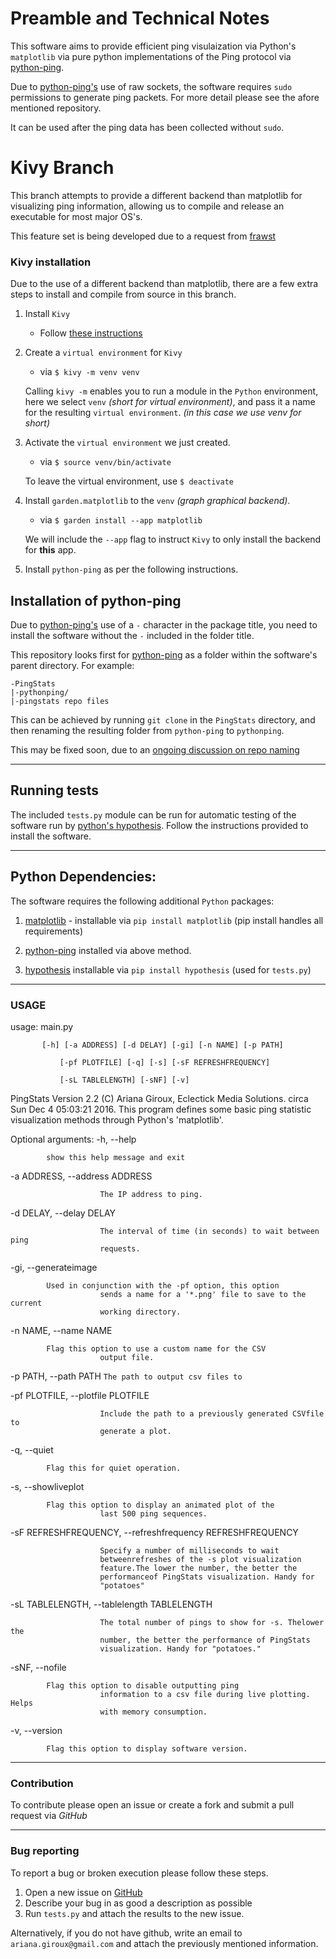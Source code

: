 # Preamble and Technical Notes

This software aims to provide efficient ping visulaization via Python's
`matplotlib` via pure python implementations of the Ping protocol via
[python-ping](https://github.com/l4m3rx/python-ping).

Due to [python-ping's](https://github.com/l4m3rx/python-ping) use of raw
sockets, the software requires `sudo` permissions to generate ping packets. For
more detail please see the afore mentioned repository.

It can be used after the ping data has been collected without `sudo`.

# Kivy Branch

This branch attempts to provide a different backend than matplotlib for
visualizing ping information, allowing us to compile and release an executable
for most major OS's.

This feature set is being developed due to a request from
[frawst](https://github.com/frawst)

### Kivy installation

Due to the use of a different backend than matplotlib, there are a few extra
steps to install and compile from source in this branch.

1. Install `Kivy`
   - Follow [these
     instructions](https://kivy.org/docs/installation/installation.html)

2. Create a `virtual environment` for `Kivy`
   - via `$ kivy -m venv venv`
   
   Calling `kivy -m` enables you to run a module in the `Python` environment,
   here we select `venv` *(short for virtual environment)*, and pass it a name
   for the resulting `virtual environment`. *(in this case we use venv for
   short)*

3. Activate the `virtual environment` we just created.
   - via `$ source venv/bin/activate`

   To leave the virtual environment, use `$ deactivate`

3. Install `garden.matplotlib` to the `venv` *(graph graphical backend)*.
   - via `$ garden install --app matplotlib`
   
   We will include the `--app` flag to instruct `Kivy` to only install the
   backend for **this** app.

4. Install `python-ping` as per the following instructions.

## Installation of python-ping

Due to [python-ping's](https://github.com/l4m3rx/python-ping) use of a `-`
character in the package title, you need to install the software without the
`-` included in the folder title. 

This repository looks first for [python-ping](https://github.com/l4m3rx/python-ping) as a folder within the software's parent directory. For example:

```
-PingStats
|-pythonping/
|-pingstats repo files
```

This can be achieved by running `git clone` in the `PingStats` directory, and then renaming the resulting folder from `python-ping` to `pythonping`. 

This may be fixed soon, due to an [ongoing discussion on repo
naming](https://github.com/l4m3rx/python-ping/issues/23)

---

## Running tests

The included `tests.py` module can be run for automatic testing of the
software run by [python's
hypothesis](https://github.com/HypothesisWorks/hypothesis-python). Follow the
instructions provided to install the software.

--- 

## Python Dependencies:

The software requires the following additional `Python` packages:

1. [matplotlib](http://matplotlib.org/) - installable via `pip install matplotlib` (pip install handles all requirements)

2. [python-ping](https://github.com/l4m3rx/python-ping) installed via above method.

3. [hypothesis](https://github.com/HypothesisWorks/hypothesis-python) installable via `pip install hypothesis` (used for `tests.py`)


---

### USAGE


usage: main.py

	       [-h] [-a ADDRESS] [-d DELAY] [-gi] [-n NAME] [-p PATH]

               [-pf PLOTFILE] [-q] [-s] [-sF REFRESHFREQUENCY]

               [-sL TABLELENGTH] [-sNF] [-v]

PingStats Version 2.2 (C) Ariana Giroux, Eclectick Media Solutions. circa Sun
Dec 4 05:03:21 2016. This program defines some basic ping statistic
visualization methods through Python's 'matplotlib'.

Optional arguments:
  -h, --help            
  
  			show this help message and exit

  -a ADDRESS, --address ADDRESS

                        The IP address to ping.

  -d DELAY, --delay DELAY

                        The interval of time (in seconds) to wait between ping
                        requests.

  -gi, --generateimage 

			Used in conjunction with the -pf option, this option
                        sends a name for a '*.png' file to save to the current
                        working directory.

  -n NAME, --name NAME  

			Flag this option to use a custom name for the CSV
                        output file.

  -p PATH, --path PATH  `The path to output csv files to`

  -pf PLOTFILE, --plotfile PLOTFILE

                        Include the path to a previously generated CSVfile to
                        generate a plot.

  -q, --quiet           
  
  			Flag this for quiet operation.

  -s, --showliveplot    

			Flag this option to display an animated plot of the
                        last 500 ping sequences.

  -sF REFRESHFREQUENCY, --refreshfrequency REFRESHFREQUENCY

                        Specify a number of milliseconds to wait
                        betweenrefreshes of the -s plot visualization
                        feature.The lower the number, the better the
                        performanceof PingStats visualization. Handy for
                        "potatoes"

  -sL TABLELENGTH, --tablelength TABLELENGTH

                        The total number of pings to show for -s. Thelower the
                        number, the better the performance of PingStats
                        visualization. Handy for "potatoes."

  -sNF, --nofile        

			Flag this option to disable outputting ping
                        information to a csv file during live plotting. Helps
                        with memory consumption.

  -v, --version         
  
  			Flag this option to display software version.


---

### Contribution

To contribute please open an issue or create a fork and submit a pull request via *GitHub*

---

### Bug reporting

To report a bug or broken execution please follow these steps.

1. Open a new issue on
   [GitHub](https://github.com/EclectickMedia/PingStats/issues)
2. Describe your bug in as good a description as possible
3. Run `tests.py` and attach the results to the new issue.

Alternatively, if you do not have github, write an email to
`ariana.giroux@gmail.com` and attach the previously mentioned
information.
